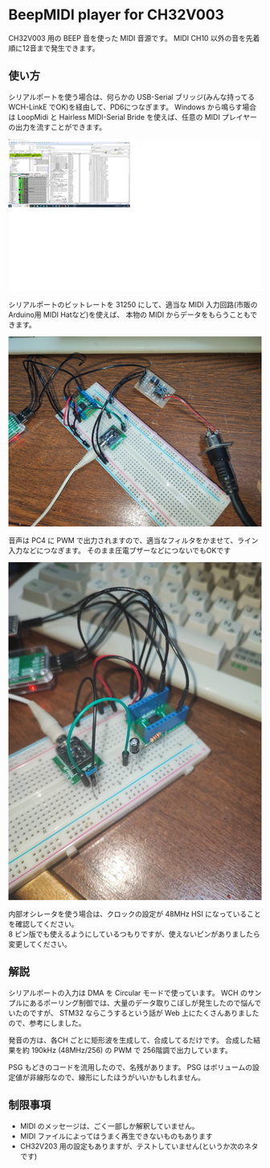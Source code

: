 # BeepMIDI player for CH32V003

CH32V003 用の BEEP 音を使った MIDI 音源です。
MIDI CH10 以外の音を先着順に12音まで発生できます。

## 使い方
シリアルポートを使う場合は、何らかの USB-Serial ブリッジ(みんな持ってる WCH-LinkE でOK)を経由して、PD6につなぎます。
Windows から鳴らす場合は LoopMidi と Hairless MIDI-Serial Bride を使えば、任意の MIDI プレイヤーの出力を流すことができます。<br>


![Windows MIDI Plaing](screenshot.png)


シリアルポートのビットレートを 31250 にして、適当な MIDI 入力回路(市販の Arduino用 MIDI Hatなど)を使えば、
本物の MIDI からデータをもらうこともできます。<br>

![MIDI Input Sample](midi_in.jpg)

音声は PC4 に PWM で出力されますので、適当なフィルタをかませて、ライン入力などにつなぎます。
そのまま圧電ブザーなどにつないでもOKです<br>

![Output Sample](beep_out.jpg)

内部オシレータを使う場合は、クロックの設定が 48MHz HSI になっていることを確認してください。<br>
8 ピン版でも使えるようにしているつもりですが、使えないピンがありましたら変更してください。<br>

## 解説
シリアルポートの入力は DMA を Circular モードで使っています。
WCH のサンプルにあるポーリング制御では、大量のデータ取りこぼしが発生したので悩んでいたのですが、
STM32 ならこうするという話が Web 上にたくさんありましたので、参考にしました。<br>

発音の方は、各CH ごとに矩形波を生成して、合成してるだけです。
合成した結果を約 190kHz (48MHz/256) の PWM で 256階調で出力しています。

PSG もどきのコードを流用したので、名残があります。
PSG はボリュームの設定値が非線形なので、線形にしたほうがいいかもしれません。<br>

## 制限事項
- MIDI のメッセージは、ごく一部しか解釈していません。
- MIDI ファイルによってはうまく再生できないものもあります
- CH32V203 用の設定もありますが、テストしていません(というか次のネタです)
